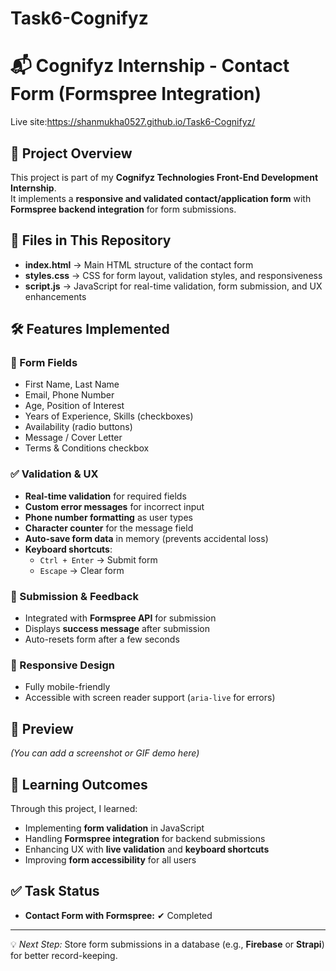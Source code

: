 # Task6-Cognifyz
# 📬 Cognifyz Internship - Contact Form (Formspree Integration)
Live site:https://shanmukha0527.github.io/Task6-Cognifyz/
## 📌 Project Overview
This project is part of my **Cognifyz Technologies Front-End Development Internship**.  
It implements a **responsive and validated contact/application form** with **Formspree backend integration** for form submissions.

## 📂 Files in This Repository
- **index.html** → Main HTML structure of the contact form  
- **styles.css** → CSS for form layout, validation styles, and responsiveness  
- **script.js** → JavaScript for real-time validation, form submission, and UX enhancements  

## 🛠️ Features Implemented
### 📝 Form Fields
- First Name, Last Name  
- Email, Phone Number  
- Age, Position of Interest  
- Years of Experience, Skills (checkboxes)  
- Availability (radio buttons)  
- Message / Cover Letter  
- Terms & Conditions checkbox  

### ✅ Validation & UX
- **Real-time validation** for required fields  
- **Custom error messages** for incorrect input  
- **Phone number formatting** as user types  
- **Character counter** for the message field  
- **Auto-save form data** in memory (prevents accidental loss)  
- **Keyboard shortcuts**:
  - `Ctrl + Enter` → Submit form
  - `Escape` → Clear form

### 📩 Submission & Feedback
- Integrated with **Formspree API** for submission  
- Displays **success message** after submission  
- Auto-resets form after a few seconds  

### 📱 Responsive Design
- Fully mobile-friendly  
- Accessible with screen reader support (`aria-live` for errors)

## 📸 Preview
*(You can add a screenshot or GIF demo here)*

## 📖 Learning Outcomes
Through this project, I learned:
- Implementing **form validation** in JavaScript  
- Handling **Formspree integration** for backend submissions  
- Enhancing UX with **live validation** and **keyboard shortcuts**  
- Improving **form accessibility** for all users  

## ✅ Task Status
- **Contact Form with Formspree:** ✔ Completed  

---

💡 *Next Step:* Store form submissions in a database (e.g., **Firebase** or **Strapi**) for better record-keeping.
